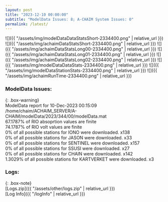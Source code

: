 ```yaml
---
layout: post
title: "2023-12-10 00:00:00"
subtitle: "ModelData Issues: 8; A-CHAIM System Issues: 0"
permalink: /latest/
---
```


![]({{ "/assets/img/modelDataDataStatsShort-2334400.png" | relative_url }})
![]({{ "/assets/img/achaimDataStatsShort-2334400.png" | relative_url }})
![]({{ "/assets/img/achaimDataStatsLong00-2334400.png" | relative_url }})
![]({{ "/assets/img/achaimDataStatsLong01-2334400.png" | relative_url }})
![]({{ "/assets/img/achaimDataStatsLong02-2334400.png" | relative_url }})
![]({{ "/assets/img/modelDataDataStats-2334400.png" | relative_url }})
![]({{ "/assets/img/modelDataStationStats-2334400.png" | relative_url }})
![]({{ "/assets/img/achaimRunTime-2334400.png" | relative_url }})


### ModelData Issues:  
  
{: .box-warning}  
 ModelData report for 10-Dec-2023 00:15:09   
 /home/chaim/ACHAIM_SERVER/A-CHAIM/modelData/2023/344/00/modelData.mat   
 67.1787% of RIO absoprtion values are finite   
 74.1787% of RIO volt values are finite   
 0% of all possible stations for IONO were downloaded. x138   
 0% of all possible stations for JASON were downloaded. x33   
 0% of all possible stations for SENTINEL were downloaded. x157   
 0% of all possible stations for SSUSI were downloaded. x27   
 0% of all possible stations for CHAIN were downloaded. x142   
 1.3029% of all possible stations for KARTVERKET were downloaded. x3   
  


### Logs:  
  
{: .box-note}  
[Logs.zip]({{ "/assets/other/logs.zip" | relative_url }})  
[Log Info]({{ "/logInfo" | relative_url }})  
